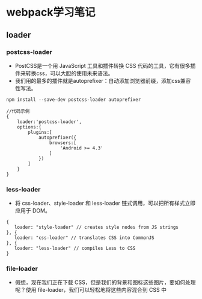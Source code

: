 # webpack学习笔记

## loader

### postcss-loader
+ PostCSS是一个用 JavaScript 工具和插件转换 CSS 代码的工具，它有很多插件来转换css，可以大胆的使用未来语法。
+ 我们用的最多的插件就是autoprefixer：自动添加浏览器前缀，添加css兼容性写法。

 ```
 npm install --save-dev postcss-loader autoprefixer

 //代码示例
 {
     loader:'postcss-loader',
     options:{
         plugins:[
             autoprefixer({
                 browsers:[
                     'Android >= 4.3'
                 ]
             })
         ]
     }
 }
 ```

 ###  less-loader
 + 将 css-loader、style-loader 和 less-loader 链式调用，可以把所有样式立即应用于 DOM。
 ```
{
    loader: "style-loader" // creates style nodes from JS strings
}, {
    loader: "css-loader" // translates CSS into CommonJS
}, {
    loader: "less-loader" // compiles Less to CSS
}
 ```
###  file-loader
+ 假想，现在我们正在下载 CSS，但是我们的背景和图标这些图片，要如何处理呢？使用 file-loader，我们可以轻松地将这些内容混合到 CSS 中
